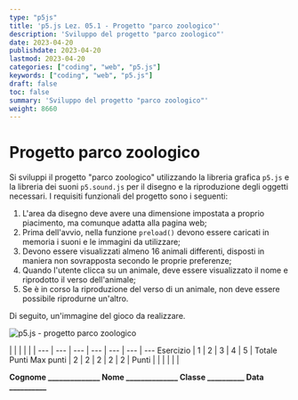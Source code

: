 ```yaml
---
type: "p5js"
title: 'p5.js Lez. 05.1 - Progetto "parco zoologico"'
description: 'Sviluppo del progetto "parco zoologico"'
date: 2023-04-20
publishdate: 2023-04-20
lastmod: 2023-04-20
categories: ["coding", "web", "p5.js"]
keywords: ["coding", "web", "p5.js"]
draft: false
toc: false
summary: 'Sviluppo del progetto "parco zoologico"'
weight: 8660
---
```


# Progetto parco zoologico

Si sviluppi il progetto "parco zoologico" utilizzando la libreria grafica ``p5.js`` e la libreria dei suoni ``p5.sound.js`` per il disegno e la riproduzione degli oggetti necessari. I requisiti funzionali del progetto sono i seguenti:

1. L'area da disegno deve avere una dimensione impostata a proprio piacimento, ma comunque adatta alla pagina web;
2. Prima dell'avvio, nella funzione ``preload()`` devono essere caricati in memoria i suoni e le immagini da utilizzare;
3. Devono essere visualizzati almeno 16 animali differenti, disposti in maniera non sovrapposta secondo le proprie preferenze;
4. Quando l'utente clicca su un animale, deve essere visualizzato il nome e riprodotto il verso dell'animale;
5. Se è in corso la riproduzione del verso di un animale, non deve essere possibile riprodurne un'altro.

Di seguito, un'immagine del gioco da realizzare.

![p5.js - progetto parco zoologico](/static/coding/web/p5js/progettoParcoZoologico.png "p5.js - progetto parco zoologico")

<!-- markdownlint-disable MD009 MD036 -->

 |              |     |     |     |     | 
---       | --- | --- | --- | --- | --- | ---
Esercizio |  1  |  2  |  3  |  4  |  5  | Totale Punti
Max punti |  2  |  2  |  2  |  2  |  2  | 
Punti     |     |     |     |     |     | 

**Cognome ______________ Nome ______________ Classe __________ Data __________**

<!-- markdownlint-enable MD009 MD036 -->
